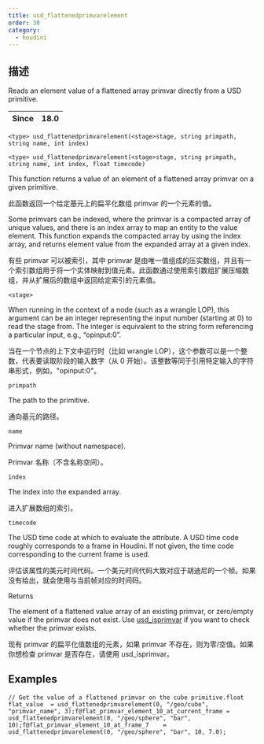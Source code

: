 ```yaml
---
title: usd_flattenedprimvarelement
order: 38
category:
  - houdini
---
```

    
## 描述

Reads an element value of a flattened array primvar directly from a USD
primitive.

| Since | 18.0 |
| ----- | ---- |

`<type> usd_flattenedprimvarelement(<stage>stage, string primpath, string name, int index)`

`<type> usd_flattenedprimvarelement(<stage>stage, string primpath, string name, int index, float timecode)`

This function returns a value of an element of a flattened array primvar on a
given primitive.

此函数返回一个给定基元上的扁平化数组 primvar 的一个元素的值。

Some primvars can be indexed, where the primvar is a compacted array of unique
values, and there is an index array to map an entity to the value element.
This function expands the compacted array by using the index array, and
returns element value from the expanded array at a given index.

有些 primvar 可以被索引，其中 primvar
是由唯一值组成的压实数组，并且有一个索引数组用于将一个实体映射到值元素。此函数通过使用索引数组扩展压缩数组，并从扩展后的数组中返回给定索引的元素值。

`<stage>`

When running in the context of a node (such as a wrangle LOP), this argument
can be an integer representing the input number (starting at 0) to read the
stage from. The integer is equivalent to the string form referencing a
particular input, e.g., “opinput:0”.

当在一个节点的上下文中运行时（比如 wrangle
LOP），这个参数可以是一个整数，代表要读取阶段的输入数字（从 0 开始）。该整数等同于引用特定输入的字符串形式，例如，"opinput:0"。

`primpath`

The path to the primitive.

通向基元的路径。

`name`

Primvar name (without namespace).

Primvar 名称（不含名称空间）。

`index`

The index into the expanded array.

进入扩展数组的索引。

`timecode`

The USD time code at which to evaluate the attribute. A USD time code roughly
corresponds to a frame in Houdini. If not given, the time code corresponding
to the current frame is used.

评估该属性的美元时间代码。一个美元时间代码大致对应于胡迪尼的一个帧。如果没有给出，就会使用与当前帧对应的时间码。

Returns

The element of a flattened value array of an existing primvar, or zero/empty
value if the primvar does not exist. Use [usd_isprimvar](usd_isprimvar.html "Checks if the primitive has a primvar of the given name.") if you want to
check whether the primvar exists.

现有 primvar 的扁平化值数组的元素，如果 primvar 不存在，则为零/空值。如果你想检查 primvar 是否存在，请使用 usd_isprimvar。

## Examples

    // Get the value of a flattened primvar on the cube primitive.float flat_value  = usd_flattenedprimvarelement(0, "/geo/cube", "primvar_name", 3);f@flat_primvar_element_10_at_current_frame = usd_flattenedprimvarelement(0, "/geo/sphere", "bar", 10);f@flat_primvar_element_10_at_frame_7    = usd_flattenedprimvarelement(0, "/geo/sphere", "bar", 10, 7.0);

